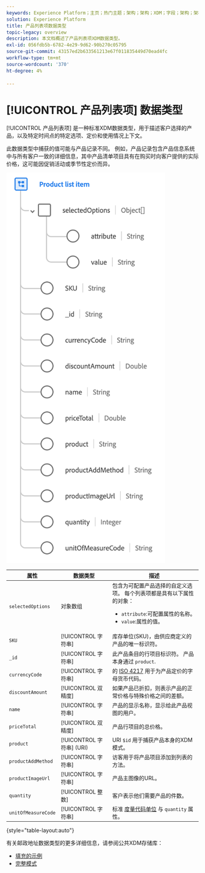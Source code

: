 ```yaml
---
keywords: Experience Platform；主页；热门主题；架构；架构；XDM；字段；架构；架构；地址；xdm:address；数据类型；数据类型；
solution: Experience Platform
title: 产品列表项数据类型
topic-legacy: overview
description: 本文档概述了产品列表项XDM数据类型。
exl-id: 056fdb5b-6782-4e29-9d62-90b270c05795
source-git-commit: 43157ed2b633561213e67f011835449d70ead4fc
workflow-type: tm+mt
source-wordcount: '370'
ht-degree: 4%

---
```


# [!UICONTROL 产品列表项] 数据类型

[!UICONTROL 产品列表项] 是一种标准XDM数据类型，用于描述客户选择的产品，以及特定时间点的特定选项、定价和使用情况上下文。

此数据类型中捕获的值可能与产品记录不同。 例如，产品记录包含产品信息系统中与所有客户一致的详细信息，其中产品清单项目具有在购买时向客户提供的实际价格，这可能因促销活动或季节性定价而异。

![](../images/data-types/product-list-item.png)

| 属性 | 数据类型 | 描述 |
| --- | --- | --- |
| `selectedOptions` | 对象数组 | 包含为可配置产品选择的自定义选项。 每个列表项都是具有以下属性的对象：<ul><li>`attribute`:可配置属性的名称。</li><li>`value`:属性的值。</li></ul> |
| `SKU` | [!UICONTROL 字符串] | 库存单位(SKU)，由供应商定义的产品的唯一标识符。 |
| `_id` | [!UICONTROL 字符串] | 此产品条目的行项目标识符。 产品本身通过 `product`. |
| `currencyCode` | [!UICONTROL 字符串] | 的 [ISO 4217](https://www.iso.org/iso-4217-currency-codes.html) 用于为产品定价的字母货币代码。 |
| `discountAmount` | [!UICONTROL 双精度] | 如果产品已折扣，则表示产品的正常价格与特殊价格之间的差额。 |
| `name` | [!UICONTROL 字符串] | 产品的显示名称，显示给此产品视图的用户。 |
| `priceTotal` | [!UICONTROL 双精度] | 产品行项目的总价格。 |
| `product` | [!UICONTROL 字符串] (URI) | URI `$id` 用于捕获产品本身的XDM模式。 |
| `productAddMethod` | [!UICONTROL 字符串] | 访客用于将产品项目添加到列表的方法。 |
| `productImageUrl` | [!UICONTROL 字符串] | 产品主图像的URL。 |
| `quantity` | [!UICONTROL 整数] | 客户表示他们需要产品的件数。 |
| `unitOfMeasureCode` | [!UICONTROL 字符串] | 标准 [度量代码单位](https://ucum.org/ucum) 与 `quantity` 属性。 |

{style=&quot;table-layout:auto&quot;}

有关邮政地址数据类型的更多详细信息，请参阅公共XDM存储库：

* [填充的示例](https://github.com/adobe/xdm/blob/master/components/datatypes/productlistitem.example.1.json)
* [完整模式](https://github.com/adobe/xdm/blob/master/components/datatypes/productlistitem.schema.json)
